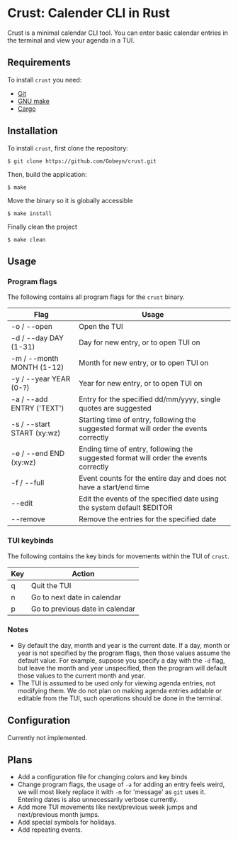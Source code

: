 # Crust: Calender CLI in Rust

Crust is a minimal calendar CLI tool. You can enter basic calendar entries in the terminal and view your agenda in a TUI.

## Requirements

To install `crust` you need:

- [Git](https://git-scm.com/downloads)
- [GNU make](https://www.gnu.org/software/make/)
- [Cargo](https://www.rust-lang.org/tools/install)

## Installation

To install `crust`, first clone the repository:
```
$ git clone https://github.com/Gobeyn/crust.git
```
Then, build the application:
```
$ make 
```
Move the binary so it is globally accessible
```
$ make install
```
Finally clean the project
```
$ make clean
```

## Usage

### Program flags

The following contains all program flags for the `crust` binary. 

| Flag | Usage |
| ---- | ----- |
| -o / --open | Open the TUI |
| -d / --day  DAY (1-31) | Day for new entry, or to open TUI on |
| -m / --month MONTH (1-12) | Month for new entry, or to open TUI on |
| -y / --year YEAR (0-?) | Year for new entry, or to open TUI on |
| -a / --add ENTRY (\'TEXT\') | Entry for the specified dd/mm/yyyy, single quotes are suggested |
| -s / --start START (xy:wz) | Starting time of entry, following the suggested format will order the events correctly |
| -e / --end END (xy:wz) | Ending time of entry, following the suggested format will order the events correctly |
| -f / --full | Event counts for the entire day and does not have a start/end time |
| --edit | Edit the events of the specified date using the system default $EDITOR |
| --remove | Remove the entries for the specified date |

### TUI keybinds

The following contains the key binds for movements within the TUI of `crust`.

| Key | Action |
| --- | ------ |
| q | Quit the TUI |
| n | Go to next date in calendar |
| p | Go to previous date in calendar |

### Notes

- By default the day, month and year is the current date. If a day, month or year is not specified by the program flags, then those values 
    assume the default value. For example, suppose you specify a day with the `-d` flag, but leave the month and year unspecified, then 
    the program will default those values to the current month and year.
- The TUI is assumed to be used only for viewing agenda entries, not modifying them. We do not plan on making agenda entries addable or editable from
    the TUI, such operations should be done in the terminal.


## Configuration

Currently not implemented.

## Plans

- Add a configuration file for changing colors and key binds
- Change program flags, the usage of `-a` for adding an entry feels weird, we will most likely replace it with `-m` for 'message' as 
    `git` uses it. Entering dates is also unnecessarily verbose currently.
- Add more TUI movements like next/previous week jumps and next/previous month jumps.
- Add special symbols for holidays.
- Add repeating events.
